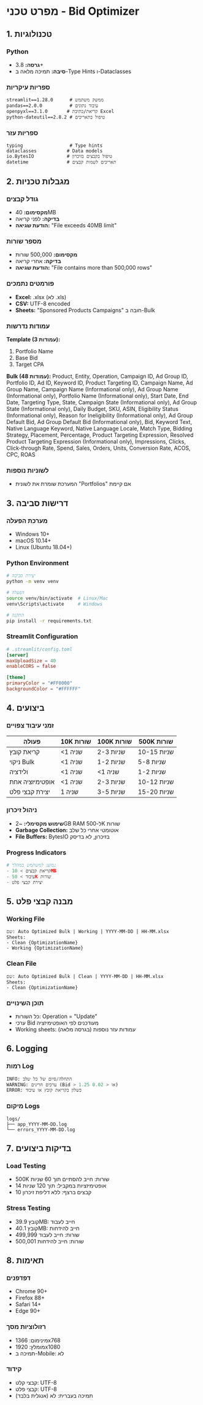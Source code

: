 # מפרט טכני - Bid Optimizer

## 1. טכנולוגיות

### Python
- **גרסה:** 3.8+
- **סיבה:** תמיכה מלאה ב-Type Hints ו-Dataclasses

### ספריות עיקריות
```
streamlit==1.28.0      # ממשק משתמש
pandas==2.0.0          # עיבוד נתונים
openpyxl==3.1.0       # קריאת/כתיבת Excel
python-dateutil==2.8.2 # טיפול בתאריכים
```

### ספריות עזר
```
typing                 # Type hints
dataclasses           # Data models
io.BytesIO            # טיפול בקבצים בזיכרון
datetime              # תאריכים לשמות קבצים
```

## 2. מגבלות טכניות

### גודל קבצים
- **מקסימום:** 40MB
- **בדיקה:** לפני קריאה
- **הודעת שגיאה:** "File exceeds 40MB limit"

### מספר שורות
- **מקסימום:** 500,000 שורות
- **בדיקה:** אחרי קריאה
- **הודעת שגיאה:** "File contains more than 500,000 rows"

### פורמטים נתמכים
- **Excel:** .xlsx (לא .xls)
- **CSV:** UTF-8 encoded
- **Sheets:** "Sponsored Products Campaigns" חובה ב-Bulk

### עמודות נדרשות

**Template (3 עמודות):**
1. Portfolio Name
2. Base Bid
3. Target CPA

**Bulk (48 עמודות):**
Product, Entity, Operation, Campaign ID, Ad Group ID, Portfolio ID, Ad ID, Keyword ID, Product Targeting ID, Campaign Name, Ad Group Name, Campaign Name (Informational only), Ad Group Name (Informational only), Portfolio Name (Informational only), Start Date, End Date, Targeting Type, State, Campaign State (Informational only), Ad Group State (Informational only), Daily Budget, SKU, ASIN, Eligibility Status (Informational only), Reason for Ineligibility (Informational only), Ad Group Default Bid, Ad Group Default Bid (Informational only), Bid, Keyword Text, Native Language Keyword, Native Language Locale, Match Type, Bidding Strategy, Placement, Percentage, Product Targeting Expression, Resolved Product Targeting Expression (Informational only), Impressions, Clicks, Click-through Rate, Spend, Sales, Orders, Units, Conversion Rate, ACOS, CPC, ROAS

### לשוניות נוספות
- המערכת שומרת את לשונית "Portfolios" אם קיימת

## 3. דרישות סביבה

### מערכת הפעלה
- Windows 10+
- macOS 10.14+
- Linux (Ubuntu 18.04+)

### Python Environment
```bash
# יצירת סביבה
python -m venv venv

# הפעלה
source venv/bin/activate  # Linux/Mac
venv\Scripts\activate     # Windows

# התקנה
pip install -r requirements.txt
```

### Streamlit Configuration
```toml
# .streamlit/config.toml
[server]
maxUploadSize = 40
enableCORS = false

[theme]
primaryColor = "#FF0000"
backgroundColor = "#FFFFFF"
```

## 4. ביצועים

### זמני עיבוד צפויים
| פעולה | 10K שורות | 100K שורות | 500K שורות |
|--------|-----------|-------------|--------------|
| קריאת קובץ | <1 שניה | 2-3 שניות | 10-15 שניות |
| ניקוי Bulk | <1 שניה | 1-2 שניות | 5-8 שניות |
| ולידציה | <1 שניה | <1 שניה | 1-2 שניות |
| אופטימיזציה אחת | <1 שניה | 2-3 שניות | 10-12 שניות |
| יצירת קבצי פלט | 1 שניה | 3-5 שניות | 15-20 שניות |

### ניהול זיכרון
- **שימוש מקסימלי:** ~2GB RAM ל-500K שורות
- **Garbage Collection:** אוטומטי אחרי כל שלב
- **File Buffers:** BytesIO בזיכרון, לא בדיסק

### Progress Indicators
```python
# מוצג למשתמש במהלך:
- קריאת קבצים > 10MB
- עיבוד > 50K שורות
- יצירת קבצי פלט
```

## 5. מבנה קבצי פלט

### Working File
```
שם: Auto Optimized Bulk | Working | YYYY-MM-DD | HH-MM.xlsx
Sheets: 
- Clean {OptimizationName}
- Working {OptimizationName}
```

### Clean File
```
שם: Auto Optimized Bulk | Clean | YYYY-MM-DD | HH-MM.xlsx
Sheets:
- Clean {OptimizationName}
```

### תוכן השינויים
- כל השורות: Operation = "Update"
- ערכי Bid מעודכנים לפי האופטימיזציה
- Working sheets: עמודות עזר נוספות (בגרסה מלאה)

## 6. Logging

### רמות Log
```python
INFO: התחלה/סיום של כל שלב
WARNING: ערכים חריגים (Bid > 1.25 או < 0.02)
ERROR: כשלון בקריאת קובץ או עיבוד
```

### מיקום Logs
```
logs/
├── app_YYYY-MM-DD.log
└── errors_YYYY-MM-DD.log
```

## 7. בדיקות ביצועים

### Load Testing
- 500K שורות: חייב להסתיים תוך 60 שניות
- 14 אופטימיזציות במקביל: תוך 120 שניות
- 10 קבצים ברצף: ללא דליפת זיכרון

### Stress Testing
- קובץ 39.9MB: חייב לעבוד
- קובץ 40.1MB: חייב להידחות
- 499,999 שורות: חייב לעבוד
- 500,001 שורות: חייב להידחות

## 8. תאימות

### דפדפנים
- Chrome 90+
- Firefox 88+
- Safari 14+
- Edge 90+

### רזולוציות מסך
- מינימום: 1366x768
- מומלץ: 1920x1080
- תמיכה ב-Mobile: לא

### קידוד
- קבצי קלט: UTF-8
- קבצי פלט: UTF-8
- תמיכה בעברית: לא (אנגלית בלבד)
